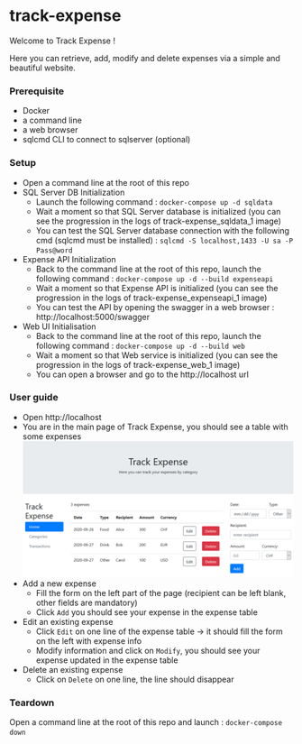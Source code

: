 # track-expense

Welcome to Track Expense !

Here you can retrieve, add, modify and delete expenses via a simple and beautiful website.

### Prerequisite

 - Docker
 - a command line
 - a web browser
 - sqlcmd CLI to connect to sqlserver (optional)

### Setup
- Open a command line at the root of this repo
- SQL Server DB Initialization
  - Launch the following command : `docker-compose up -d sqldata`
  - Wait a moment so that SQL Server database is initialized (you can see the progression in the logs of track-expense_sqldata_1 image)
  - You can test the SQL Server database connection with the following cmd (sqlcmd must be installed) : `sqlcmd -S localhost,1433 -U sa -P Pass@word`
- Expense API Initialization
  - Back to the command line at the root of this repo, launch the following command : `docker-compose up -d --build expenseapi`
  - Wait a moment so that Expense API is initialized (you can see the progression in the logs of track-expense_expenseapi_1 image)
  - You can test the API by opening the swagger in a web browser : http://localhost:5000/swagger
- Web UI Initialisation
  - Back to the command line at the root of this repo, launch the following command : `docker-compose up -d --build web`
  - Wait a moment so that Web service is initialized (you can see the progression in the logs of track-expense_web_1 image)
  - You can open a browser and go to the http://localhost url

### User guide

- Open http://localhost
- You are in the main page of Track Expense, you should see a table with some expenses
![track-expense web page](https://raw.githubusercontent.com/delapore/track-expense/master/track-expense.png?token=AAESIZ2GOSSJWPWKG6TORUK7OCBQO)
- Add a new expense
  - Fill the form on the left part of the page (recipient can be left blank, other fields are mandatory)
  - Click `Add` you should see your expense in the expense table
- Edit an existing expense
  - Click `Edit` on one line of the expense table -> it should fill the form on the left with expense info
  - Modify information and click on `Modify`, you should see your expense updated in the expense table
- Delete an existing expense
  - Click on `Delete` on one line, the line should disappear

### Teardown

Open a command line at the root of this repo and launch : `docker-compose down`
